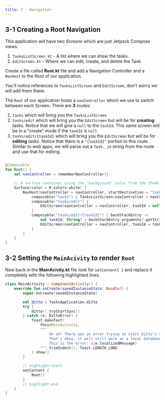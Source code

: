 ```yaml
---
title: 3 - Navigation
---
```


## 3-1 Creating a Root Navigation

This application will have two _Screens_ which are just Jetpack Compose views.

1. `TasksListScreen.kt` - A list where we can show the tasks.
2. `EditScreen.kt` - Where we can edit, create, and delete the Task

Create a file called __Root.kt__ file and add a Navigation Controller and a `NavHost` to the Root of our application.

You'll notice references to `TasksListScreen` and `EditScreen`, don't worry we will add them there.

The `Root` of our application hosts a `navController` which we use to switch between each Screen. There are __3__ routes:

1. `tasks` which will bring you the `TasksListScreen`
2. `tasks/edit` which will bring you the `EditScreen` but will be for __creating__ tasks. Notice that we will give a `null` to the `taskId`. This same screen will be in a "create" mode if the `taskId` is `null`
2. `tasks/edit/{taskId}` which will bring you the `EditScreen` but will be for __editing__ tasks. Notice that there is a `"{taskId}"` portion to this route. Similar to web apps, we will parse out a `Task._id` string from the route and use that for editing.

```kotlin title="Root.kt"

@Composable
fun Root() {
    val navController = rememberNavController()

    // A surface container using the 'background' color from the theme
    Surface(color = R.colors.white) {
        NavHost(navController = navController, startDestination = "tasks") {
            composable("tasks") { TasksListScreen(navController = navController) }
            composable("tasks/edit") {
                EditScreen(navController = navController, taskId = null)
            }
            composable("tasks/edit/{taskId}") { backStackEntry ->
                val taskId: String? = backStackEntry.arguments?.getString("taskId")
                EditScreen(navController = navController, taskId = taskId)
            }
        }
    }
}
```

## 3-2 Setting the `MainAcivity` to render `Root`

Now back in the __MainAcivity.kt__ file look for `setContent{ }` and replace it completely with the following highlighted lines.

```kotlin
class MainActivity : ComponentActivity() {
    override fun onCreate(savedInstanceState: Bundle?) {
        super.onCreate(savedInstanceState)

        val ditto = TasksApplication.ditto
        try {
            ditto!!.tryStartSync()
        } catch (e: DittoError) {
            Toast.makeText(
                this@MainActivity,
                """
                    Uh oh! There was an error trying to start Ditto's sync feature.
                    That's okay, it will still work as a local database.
                    This is the error: ${e.localizedMessage}
                """.trimIndent(), Toast.LENGTH_LONG
            ).show()
        }

        // highlight-start
        setContent {
            Root()
        }
        // highlight-end
    }
}
```
